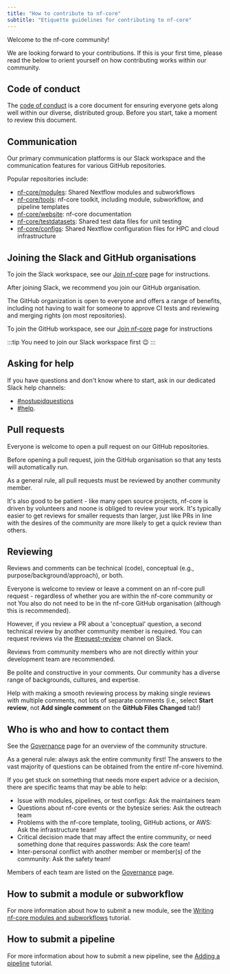 ```yaml
---
title: "How to contribute to nf-core"
subtitle: "Etiquette guidelines for contributing to nf-core"
---
```


Welcome to the nf-core community!

We are looking forward to your contributions.
If this is your first time, please read the below to orient yourself on how contributing works within our community.

## Code of conduct

The [code of conduct](https://nf-co.re/code_of_conduct) is a core document for ensuring everyone gets along well within our diverse, distributed group. Before you start, take a moment to review this document.

## Communication

Our primary communication platforms is our Slack workspace and the communication features for various GitHub repositories.

Popular repositories include:

- [nf-core/modules](https://github.com/nf-core/modules): Shared Nextflow modules and subworkflows
- [nf-core/tools](https://github.com/nf-core/tools): nf-core toolkit, including module, subworkflow, and pipeline templates
- [nf-core/website](https://github.com/nf-core/website): nf-core documentation
- [nf-core/testdatasets](https://github.com/nf-core/testdatasets): Shared test data files for unit testing
- [nf-core/configs](https://github.com/nf-core/configs): Shared Nextflow configuration files for HPC and cloud infrastructure

## Joining the Slack and GitHub organisations

To join the Slack workspace, see our [Join nf-core](https://nf-co.re/join) page for instructions.

After joining Slack, we recommend you join our GitHub organisation.

The GitHub organization is open to everyone and offers a range of benefits, including not having to wait for someone to approve CI tests and reviewing and merging rights (on most repositories).

To join the GitHub workspace, see our [Join nf-core](https://nf-co.re/join) page for instructions

:::tip
You need to join our Slack workspace first 😉
:::

## Asking for help

If you have questions and don't know where to start, ask in our dedicated Slack help channels:

- [#nostupidquestions](https://nfcore.slack.com/archives/C043FMKUNLB)
- [#help](https://nfcore.slack.com/archives/CE6SDBX2A).

## Pull requests

Everyone is welcome to open a pull request on our GitHub repositories.

Before opening a pull request, join the GitHub organisation so that any tests will automatically run.

As a general rule, all pull requests must be reviewed by another community member.

It's also good to be patient - like many open source projects, nf-core is driven by volunteers and noone is obliged to review your work. It's typically easier to get reviews for smaller requests than larger, just like PRs in line with the desires of the community are more likely to get a quick review than others.
## Reviewing

Reviews and comments can be technical (code), conceptual (e.g., purpose/background/approach), or both.

Everyone is welcome to review or leave a comment on an nf-core pull request - regardless of whether you are within the nf-core community or not
You also do not need to be in the nf-core GitHub organisation (although this is recommended).

However, if you review a PR about a 'conceptual' question, a second technical review by another community member is required.
You can request reviews via the [#request-review](https://nfcore.slack.com/archives/CQY2U5QU9) channel on Slack.

Reviews from community members who are not directly within your development team are recommended.

Be polite and constructive in your comments. Our community has a diverse range of backgrounds, cultures, and expertise.

Help with making a smooth reviewing process by making single reviews with multiple comments, not lots of separate comments (i.e., select **Start review**, not **Add single comment** on the **GitHub Files Changed** tab!)

## Who is who and how to contact them

See the [Governance](https://nf-co.re/governance#governance) page for an overview of the community structure.

As a general rule: always ask the entire community first!
The answers to the vast majority of questions can be obtained from the entire nf-core hivemind.

If you get stuck on something that needs more expert advice or a decision, there are specific teams that may be able to help:

- Issue with modules, pipelines, or test configs: Ask the maintainers team
- Questions about nf-core events or the bytesize series: Ask the outreach team
- Problems with the nf-core template, tooling, GitHub actions, or AWS: Ask the infrastructure team!
- Critical decision made that may affect the entire community, or need something done that requires passwords: Ask the core team!
- Inter-personal conflict with another member or member(s) of the community: Ask the safety team!

Members of each team are listed on the [Governance](https://nf-co.re/governance#governance) page.

## How to submit a module or subworkflow

For more information about how to submit a new module, see the [Writing nf-core modules and subworkflows](https://nf-co.re/docs/tutorials/nf-core_components/components) tutorial.

## How to submit a pipeline

For more information about how to submit a new pipeline, see the [Adding a pipeline](https://nf-co.re/docs/tutorials/adding_a_pipeline/overview) tutorial.
